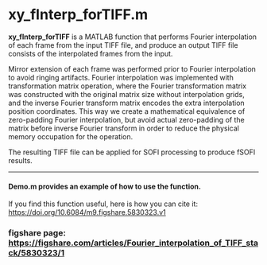 # xy_fInterp_forTIFF.m
**xy_fInterp_forTIFF** is a MATLAB function that performs Fourier interpolation of each frame from the input TIFF file,
and produce an output TIFF file consists of the interpolated frames from the input.

Mirror extension of each frame was performed prior to Fourier interpolation to avoid ringing artifacts. Fourier interpolation was implemented with transformation matrix operation, where the Fourier transformation matrix was constructed with the original matrix size without interpolation grids, and the inverse Fourier transform matrix encodes the extra interpolation position coordinates. This way we create a mathematical equivalence of zero-padding Fourier interpolation, but avoid actual zero-padding of the matrix before inverse Fourier transform in order to reduce the physical memory occupation for the operation.

The resulting TIFF file can be applied for SOFI processing to produce fSOFI results.

---
#### Demo.m provides an example of how to use the function.

If you find this function useful, here is how you can cite it:
https://doi.org/10.6084/m9.figshare.5830323.v1
### figshare page: https://figshare.com/articles/Fourier_interpolation_of_TIFF_stack/5830323/1
